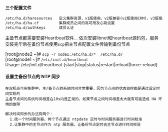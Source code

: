 #### 三个配置文件
```txt
/etc/ha.d/haresources   定义集群资源，v1版使用，v2版兼容(v2版使用CRM)，v3版使用Pacemake...
/etc/ha.d/ha.cf         集群成员之间的高可用及心跳设置
/etc/ha.d/authkeys      成员认证
```
主备节点都需要安装Heartbeat软件...
依次安装libnet和heartbeat源码包，服务安装完毕后在备份节点使用`scp`把主节点配置文件传输到备份节点

[root@node2 ~]# `scp -r node1:/etc/ha.d/*  /etc/ha.d/`  
[root@node1 ~]# `/etc/init.d/heartbeat`  
Usage: /etc/init.d/heartbeat {start|stop|status|restart|reload|force-reload}   

#### 设置主备份节点的 NTP 同步
```
在双机高可用集群中，主/备节点的系统时间非常重要，因为节点间的状态监控都是通过设定时间实现的
主备节点间的系统时间相差在10s内是正常的，如果节点之间时间相差太大就有可能造成 HA 环境的故障

解决时间同步的办法有两个：
  1.找一个时间服务器，两个节点通过 ntpdate 定时与时间服务器进行时间校准
  2.让集群中的主节点作为 ntp 服务器，让备份节点定时去主节点进行时间校验
```
